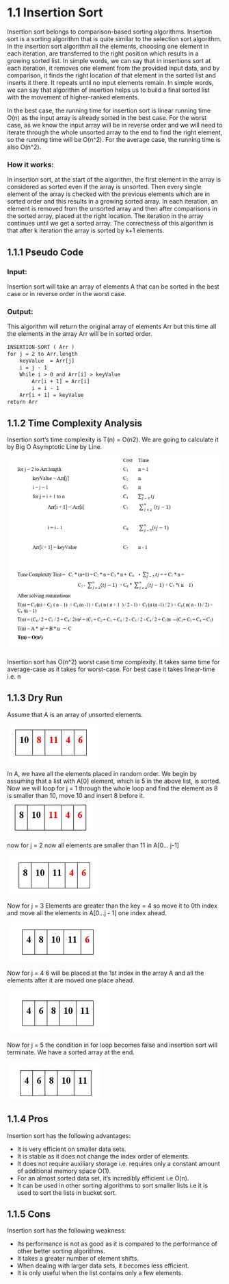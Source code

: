 # 1.1 Insertion Sort

Insertion sort belongs to comparison-based sorting algorithms. Insertion sort is a sorting algorithm that is quite similar to the selection sort algorithm. In the insertion sort algorithm all the elements, choosing one element in each iteration, are transferred to the right position which results in a growing sorted list. In simple words, we can say that in insertions sort at each iteration, it removes one element from the provided input data, and by comparison, it finds the right location of that element in the sorted list and inserts it there. It repeats until no input elements remain. In simple words, we can say that algorithm of insertion helps us to build a final sorted list with the movement of higher-ranked elements.

In the best case, the running time for insertion sort is linear running time O(n) as the input array is already sorted in the best case. For the worst case, as we know the input array will be in reverse order and we will need to iterate through the whole unsorted array to the end to find the right element, so the running time will be O(n^2). For the average case, the running time is also O(n^2).

### How it works:

In insertion sort, at the start of the algorithm, the first element in the array is considered as sorted even if the array is unsorted. Then every single element of the array is checked with the previous elements which are in sorted order and this results in a growing sorted array. In each iteration, an element is removed from the unsorted array and then after comparisons in the sorted array, placed at the right location. The iteration in the array continues until we get a sorted array. The correctness of this algorithm is that after k iteration the array is sorted by k+1 elements.

## 1.1.1 Pseudo Code

### Input:

Insertion sort will take an array of elements A that can be sorted in the best case or in reverse order in the worst case.

### Output:

This algorithm will return the original array of elements Arr but this time all the elements in the array Arr will be in sorted order.

```
INSERTION-SORT ( Arr )
for j = 2 to Arr.length
	keyValue  = Arr[j]
	i = j - 1
	While i > 0 and Arr[i] > keyValue
		Arr[i + 1] = Arr[i]
		i = i - 1
	Arr[i + 1] = keyValue
return Arr
```

## 1.1.2 Time Complexity Analysis

Insertion sort’s time complexity is T(n) = O(n2). We are going to calculate it by Big O Asymptotic Line by Line.

![time complexity](./media/insertion/insertionComplexity.JPG)

Insertion sort has O(n^2) worst case time complexity. It takes same time for average-case as it takes for worst-case. For best case it takes linear-time i.e. n

## 1.1.3 Dry Run

Assume that A is an array of unsorted elements.

![dry run 1](./media/insertion/1.JPG)

In A, we have all the elements placed in random order. We begin by assuming that a list with A[0] element, which is 5 in the above list, is sorted. Now we will loop for j = 1 through the whole loop and find the element as 8 is smaller than 10, move 10 and insert 8 before it.
![dry run 2](./media/insertion/2.JPG)

now for j = 2
now all elements are smaller than 11 in A[0… j-1]

![dry run 3](./media/insertion/3.JPG)

Now for j = 3
Elements are greater than the key = 4 so move it to 0th index and move all the elements in A[0...j - 1] one index ahead.

![dry run 4](./media/insertion/4.JPG)

Now for j = 4
6 will be placed at the 1st index in the array A and all the elements after it are moved one place ahead.

![dry run 5](./media/insertion/5.JPG)

Now for j = 5 the condition in for loop becomes false and insertion sort will terminate.
We have a sorted array at the end.

![dry run 6](./media/insertion/6.JPG)

## 1.1.4 Pros

Insertion sort has the following advantages:

- It is very efficient on smaller data sets.
- It is stable as it does not change the index order of elements.
- It does not require auxiliary storage i.e. requires only a constant amount of additional memory space O(1).
- For an almost sorted data set, it’s incredibly efficient i.e O(n).
- It can be used in other sorting algorithms to sort smaller lists i.e it is used to sort the lists in bucket sort.

## 1.1.5 Cons

Insertion sort has the following weakness:

- Its performance is not as good as it is compared to the performance of other better sorting algorithms.
- It takes a greater number of element shifts.
- When dealing with larger data sets, it becomes less efficient.
- It is only useful when the list contains only a few elements.
